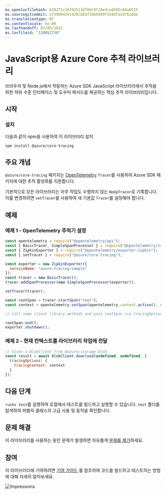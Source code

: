 ```yaml
---
ms.openlocfilehash: b39271c36702513d70dc9f28e4cedb95c04a6525
ms.sourcegitcommit: e739004291428ce83f14b9d49f1e9dfaa3762dde
ms.translationtype: HT
ms.contentlocale: ko-KR
ms.lasthandoff: 02/05/2022
ms.locfileid: "138052730"
---
```

# <a name="azure-core-tracing-library-for-javascript"></a>JavaScript용 Azure Core 추적 라이브러리

브라우저 및 Node.js에서 작동하는 Azure SDK JavaScript 라이브러리에서 추적을 위한 하위 수준 인터페이스 및 도우미 메서드를 제공하는 핵심 추적 라이브러리입니다.

## <a name="getting-started"></a>시작

### <a name="installation"></a>설치

다음과 같이 npm을 사용하여 이 라이브러리 설치

```
npm install @azure/core-tracing
```

## <a name="key-concepts"></a>주요 개념

`@azure/core-tracing` 패키지는 [OpenTelemetry](https://opentelemetry.io/) `Tracer`를 사용하여 Azure SDK 패키지에 대한 추적 활성화를 지원합니다.

기본적으로 모든 라이브러리는 아무 작업도 수행하지 않는 `NoOpTracer`로 기록합니다.
이를 변경하려면 `setTracer`를 사용하여 새 기본값 `Tracer`를 설정해야 합니다.

## <a name="examples"></a>예제

### <a name="example-1---setting-an-opentelemetry-tracer"></a>예제 1 - OpenTelemetry 추적기 설정

```js
const opentelemetry = require("@opentelemetry/api");
const { BasicTracer, SimpleSpanProcessor } = require("@opentelemetry/tracing");
const { ZipkinExporter } = require("@opentelemetry/exporter-zipkin");
const { setTracer } = require("@azure/core-tracing");

const exporter = new ZipkinExporter({
  serviceName: "azure-tracing-sample"
});
const tracer = new BasicTracer();
tracer.addSpanProcessor(new SimpleSpanProcessor(exporter));

setTracer(tracer);

const rootSpan = tracer.startSpan("root");
const context = opentelemetry.setSpan(opentelemetry.context.active(), rootSpan);

// Call some client library methods and pass rootSpan via tracingOptions.

rootSpan.end();
exporter.shutdown();
```

### <a name="example-2---passing-current-context-to-library-operations"></a>예제 2 - 현재 컨텍스트를 라이브러리 작업에 전달

```js
// Given a BlobClient from @azure/storage-blob
const result = await blobClient.download(undefined, undefined, {
  tracingOptions: {
    tracingContext: context
  }
});
```

## <a name="next-steps"></a>다음 단계

`rushx test`를 실행하여 로컬에서 테스트를 빌드하고 실행할 수 있습니다. `test` 폴더를 탐색하여 퍼블릭 클래스의 고급 사용 및 동작을 확인합니다.

## <a name="troubleshooting"></a>문제 해결

이 라이브러리를 사용하는 동안 문제가 발생하면 자유롭게 [문제를 제기](https://github.com/Azure/azure-sdk-for-js/issues/new)하세요.

## <a name="contributing"></a>참여

이 라이브러리에 기여하려면 [기여 가이드](https://github.com/Azure/azure-sdk-for-js/blob/main/CONTRIBUTING.md) 를 참조하여 코드를 빌드하고 테스트하는 방법에 대해 자세히 알아보세요.

![Impressions](https://azure-sdk-impressions.azurewebsites.net/api/impressions/azure-sdk-for-js%2Fsdk%2Fcore%2Fcore-tracing%2FREADME.png)
